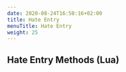 ```yaml
---
date: 2020-08-24T16:50:16+02:00
title: Hate Entry
menuTitle: Hate Entry
weight: 25
---
```


## Hate Entry Methods (Lua)
